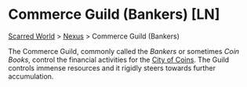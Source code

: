 # Commerce Guild (Bankers) [LN]
[Scarred World](.\scarred-world.md) > [Nexus](.\city.md) > Commerce Guild (Bankers)

The Commerce Guild, commonly called the *Bankers* or sometimes *Coin Books*, control the financial activities for the [City of Coins](./city-of-coins/ms). The Guild controls immense resources and it rigidly steers towards further accumulation.
